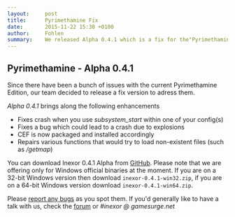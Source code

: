 ```yaml
---
layout:     post
title:      Pyrimethamine Fix
date:       2015-11-22 15:30 +0100
author:     Fohlen
summary:    We released Alpha 0.4.1 which is a fix for the"Pyrimethamine" Edition
---
```


## Pyrimethamine - Alpha 0.4.1
Since there have been a bunch of issues with the current Pyrimethamine Edition, our team decided to release a fix version to adress them.

*Alpha 0.4.1* brings along the following enhancements

- Fixes crash when you use *subsystem_start* within one of your config(s)
- Fixes a bug which could lead to a crash due to explosions
- CEF is now packaged and installed accordingly
- Repairs various functions that would try to load non-existent files (such as */getmap*)


You can download Inexor 0.4.1 Alpha from [GitHub](https://github.com/inexor-game/code/releases/tag/0.4.1-alpha). Please note that we are offering only for Windows official binaries at the moment. If you are on a 32-bit Windows version then download `inexor-0.4.1-win32.zip`, if you are on a 64-bit Windows version download `inexor-0.4.1-win64.zip`.

Please [report any bugs](https://github.com/inexor-game/code/issues) as you spot them. If you'd generally like to have a talk with us, check the [forum](https://community.inexor.org) or *#inexor @ gamesurge.net*
